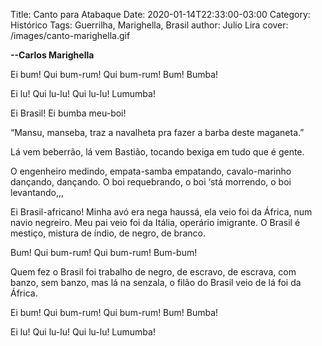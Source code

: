Title: Canto para Atabaque
Date: 2020-01-14T22:33:00-03:00
Category: Histórico
Tags: Guerrilha, Marighella, Brasil
author: Julio Lira
cover: /images/canto-marighella.gif

  __--Carlos Marighella__

Ei bum! Qui bum-rum! Qui bum-rum! Bum! Bumba!

Ei lu! Qui lu-lu! Qui lu-lu! Lumumba!

Ei Brasil! Ei bumba meu-boi!

“Mansu, manseba, traz a navalheta pra fazer a barba deste maganeta.”

Lá vem beberrão, lá vem Bastião, tocando bexiga em tudo que é gente.

O engenheiro medindo, empata-samba empatando, cavalo-marinho dançando, dançando. O boi requebrando, o boi ‘stá morrendo, o boi levantando,,,

Ei Brasil-africano! Minha avó era nega haussá, ela veio foi da África, num navio negreiro. Meu pai veio foi da Itália, operário imigrante. O Brasil é mestiço, mistura de índio, de negro, de branco.

Bum! Qui bum-rum! Qui bum-rum! Bum-bum!

Quem fez o Brasil foi trabalho de negro, de escravo, de escrava, com banzo, sem banzo, mas lá na senzala, o filão do Brasil veio de lá foi da África.

Ei bum! Qui bum-rum! Qui bum-rum! Bum! Bumba!

Ei lu! Qui lu-lu! Qui lu-lu! Lumumba!


